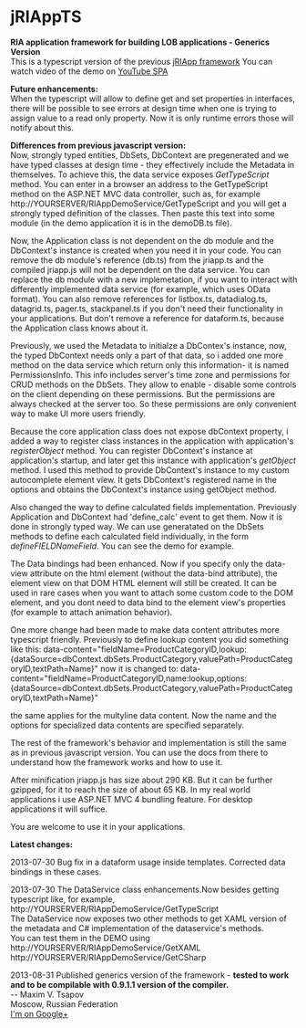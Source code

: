 jRIAppTS
======

<b>RIA application framework for building LOB applications - Generics Version</b>
<br/>
This is a typescript version of the previous <a href="https://github.com/BBGONE/jRIApp" target="_blank">jRIApp framework</a>
You can watch video of the demo on <a href="http://youtu.be/m2lxFWhJghA" target="_blank">YouTube SPA</a>
<br/>


<b>Future enhancements:</b>
<br/>
When the typescript will allow to define get and set properties in interfaces, there will be possible to see errors at design time when
one is trying to assign value to a read only property. Now it is only runtime errors those will notify about this.

<b>Differences from previous javascript version:</b>
<br/>
Now, strongly typed entities, DbSets, DbContext are pregenerated and we have typed classes at design time - they effectively include the Metadata in themselves.
To achieve this, the data service exposes <i>GetTypeScript</i> method.
You can enter in a browser an address to the GetTypeScript method on the ASP.NET MVC data controller, such as, for example
http://YOURSERVER/RIAppDemoService/GetTypeScript and you will get a strongly typed definition of the classes.
Then paste this text into some module (in the demo application it is in the demoDB.ts file).

Now, the Application class is not dependent on the db module and the DbContext's instance is created when you need it in your code.
You can remove the db module's reference (db.ts) from the jriapp.ts and the compiled jriapp.js will not be dependent on the data service.
You can replace the db module with a new implemetation, if you want to interact with differently implemented data service (for example, which uses OData format).
You can also remove references for listbox.ts, datadialog.ts, datagrid.ts, pager.ts, stackpanel.ts if you don't need their functionality in your
applications. But don't remove a reference for dataform.ts, because the Application class knows about it.

Previously, we used the Metadata to initialze a DbContex's instance, now, the typed DbContext needs only a part of that data,
so i added one more method on the data service which return only this information- it is named PermissionsInfo. This info
includes server's time zone and permissions for CRUD methods on the DbSets. They allow to enable - disable some controls on the client
depending on these permissions. But the permissions are always checked at the server too. So these permissions are only convenient way
to make UI more users friendly.

Because the core application class does not expose dbContext property, i added a way to register class instances in the application with
application's <i>registerObject</i> method. You can register DbContext's instance at application's startup, and later get this instance
with application's <i>getObject</i> method. I used this method to provide DbContext's instance to my custom autocomplete element view.
It gets DbContext's registered name in the options and obtains the DbContext's instance using getObject method.

Also changed the way to define calculated fields implementation. Previously Application and DbContext had 'define_calc' event to get them.
Now it is done in strongly typed way. We can use generatated on the DbSets methods to define each calculated field individually, in the
form <i>defineFIELDNameField</i>. You can see the demo for example.

The Data bindings had been enhanced. Now if you specify only the data-view attribute on the html element (without the data-bind attribute),
the element view on that DOM HTML element will still be created. It can be used in rare cases when you want to attach some custom code
to the DOM element, and you dont need to data bind to the element view's properties (for example to attach animation behavior).
 
One more change had been made to make data content attributes more typescript friendly.
Previously to define lookup content you did something like this: 
data-content="fieldName=ProductCategoryID,lookup:{dataSource=dbContext.dbSets.ProductCategory,valuePath=ProductCategoryID,textPath=Name}" 
now it is changed to:
data-content="fieldName=ProductCategoryID,name:lookup,options:{dataSource=dbContext.dbSets.ProductCategory,valuePath=ProductCategoryID,textPath=Name}"

the same applies for the multyline data content. Now the name and the options for specialized data contents are specified separately.

The rest of the framework's behavior and implementation is still the same as in previous javascript version.
You can use the docs from there to understand how the framework works and how to use it.

After minification jriapp.js has size about 290 KB. But it can be further gzipped, for it to reach the size of about 65 KB.
In my real world applications i use ASP.NET MVC 4 bundling feature. For desktop applications it will suffice.

You are welcome to use it in your applications.

<b>Latest changes:</b>

<p>2013-07-30   Bug fix in a dataform usage inside templates. Corrected data bindings in these cases.</p>
<p>2013-07-30   The DataService class enhancements.Now besides getting typescript like, for example, http://YOURSERVER/RIAppDemoService/GetTypeScript<br/>
The DataService now exposes two other methods to get XAML version of the metadata and C# implementation of the dataservice's methods.<br/>
 You can test them in the DEMO using<br/>
 http://YOURSERVER/RIAppDemoService/GetXAML<br/>
 http://YOURSERVER/RIAppDemoService/GetCSharp
</p>
<p>2013-08-31  Published generics version of the framework - <b>tested to work and to be compilable with 0.9.1.1 version of the compiler.</b><br/>
--
Maxim V. Tsapov<br/>
Moscow, Russian Federation<br/> 
<a href="https://plus.google.com/u/0/102838307743207067758/about?tab=wX" target="_blank">I'm on Google+</a>